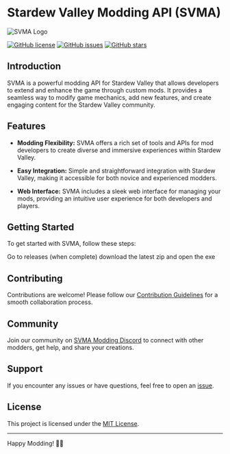 # Stardew Valley Modding API (SVMA)

![SVMA Logo](https://cdn3.emoji.gg/emojis/1130-junimojam.gif)

[![GitHub license](https://img.shields.io/github/license/mindsetpro/SVMA-Modding-API)](https://github.com/mindsetpro/SVMA-Modding-API/blob/mind/LICENSE)
[![GitHub issues](https://img.shields.io/github/issues/mindsetpro/SVMA-Modding-API)](https://github.com/mindsetpro/SVMA-Modding-API/issues)
[![GitHub stars](https://img.shields.io/github/stars/mindsetpro/SVMA-Modding-API)](https://github.com/mindsetpro/SVMA-Modding-API/stargazers)


## Introduction

SVMA is a powerful modding API for Stardew Valley that allows developers to extend and enhance the game through custom mods. It provides a seamless way to modify game mechanics, add new features, and create engaging content for the Stardew Valley community.

## Features

- **Modding Flexibility:** SVMA offers a rich set of tools and APIs for mod developers to create diverse and immersive experiences within Stardew Valley.
  
- **Easy Integration:** Simple and straightforward integration with Stardew Valley, making it accessible for both novice and experienced modders.

- **Web Interface:** SVMA includes a sleek web interface for managing your mods, providing an intuitive user experience for both developers and players.

## Getting Started

To get started with SVMA, follow these steps:

Go to releases (when complete) download the latest zip and open the exe

## Contributing

Contributions are welcome! Please follow our [Contribution Guidelines](CONTRIBUTING.md) for a smooth collaboration process.

## Community

Join our community on [SVMA Modding Discord](https://discord.gg/DNUMZjCJ) to connect with other modders, get help, and share your creations.

## Support

If you encounter any issues or have questions, feel free to open an [issue](https://github.com/yourusername/SVMA/issues).

## License

This project is licensed under the [MIT License](LICENSE).

---

Happy Modding! 🚜✨
